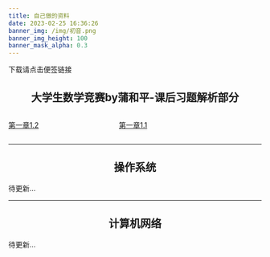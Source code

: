 ```yaml
---
title: 自己做的资料
date: 2023-02-25 16:36:26
banner_img: /img/初音.png
banner_img_height: 100
banner_mask_alpha: 0.3
---
```


<style type="text/css">
.wrapper {
  display: grid;
  grid-template-columns:repeat(auto-fill,200px) ;
  grid-row-gap: 20px;
  grid-column-gap: 20px;
}
</style>
<p class="note note-info">下载请点击便签链接</p>
<h2 style="text-align: center">大学生数学竞赛by蒲和平-课后习题解析部分</h2>
<div class="wrapper">
<a href="/mysrc/cmc/1.2.pdf">
<p class="note note-danger">第一章1.2</p>
</a>
<a href="/mysrc/cmc/1.1.pdf">
<p class="note note-danger">第一章1.1</p>
</a>
</div>

<hr></hr>
<h2 style="text-align: center">操作系统</h2>
<p class="note note-primary">待更新...</p>

<hr></hr>
<h2 style="text-align: center">计算机网络</h2>
<p class="note note-success">待更新...</p>

